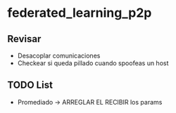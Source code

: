 # federated_learning_p2p

## Revisar

- Desacoplar comunicaciones
- Checkear si queda pillado cuando spoofeas un host

## TODO List

- Promediado -> ARREGLAR EL RECIBIR los params
